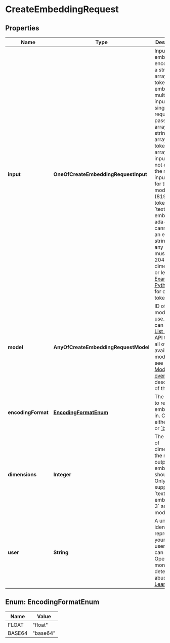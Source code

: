 # CreateEmbeddingRequest

## Properties
Name | Type | Description | Notes
------------ | ------------- | ------------- | -------------
**input** | **OneOfCreateEmbeddingRequestInput** | Input text to embed, encoded as a string or array of tokens. To embed multiple inputs in a single request, pass an array of strings or array of token arrays. The input must not exceed the max input tokens for the model (8192 tokens for &#x60;text-embedding-ada-002&#x60;), cannot be an empty string, and any array must be 2048 dimensions or less. [Example Python code](https://cookbook.openai.com/examples/how_to_count_tokens_with_tiktoken) for counting tokens.  | 
**model** | **AnyOfCreateEmbeddingRequestModel** | ID of the model to use. You can use the [List models](/docs/api-reference/models/list) API to see all of your available models, or see our [Model overview](/docs/models/overview) for descriptions of them.  | 
**encodingFormat** | [**EncodingFormatEnum**](#EncodingFormatEnum) | The format to return the embeddings in. Can be either &#x60;float&#x60; or [&#x60;base64&#x60;](https://pypi.org/project/pybase64/). |  [optional]
**dimensions** | **Integer** | The number of dimensions the resulting output embeddings should have. Only supported in &#x60;text-embedding-3&#x60; and later models.  |  [optional]
**user** | **String** | A unique identifier representing your end-user, which can help OpenAI to monitor and detect abuse. [Learn more](/docs/guides/safety-best-practices/end-user-ids).  |  [optional]

<a name="EncodingFormatEnum"></a>
## Enum: EncodingFormatEnum
Name | Value
---- | -----
FLOAT | &quot;float&quot;
BASE64 | &quot;base64&quot;
